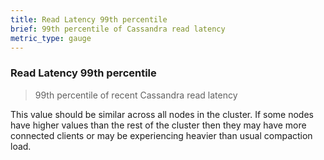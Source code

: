 ```yaml
---
title: Read Latency 99th percentile
brief: 99th percentile of Cassandra read latency
metric_type: gauge
---
```

### Read Latency 99th percentile

> 99th percentile of recent Cassandra read latency

This value should be similar across all nodes in the cluster. If some nodes have higher values than the rest of the cluster then they may have more connected clients or may be experiencing heavier than usual compaction load.

